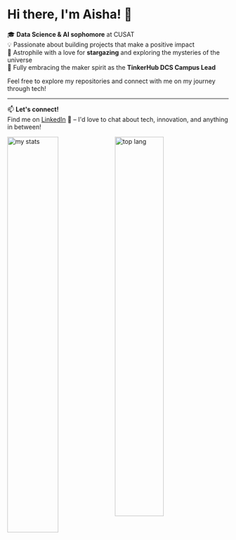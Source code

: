 # Hi there, I'm Aisha! 👋

🎓 **Data Science & AI sophomore** at CUSAT  
💡 Passionate about building projects that make a positive impact  
🌌 Astrophile with a love for **stargazing** and exploring the mysteries of the universe  
🚀 Fully embracing the maker spirit as the **TinkerHub DCS Campus Lead**

Feel free to explore my repositories and connect with me on my journey through tech!

---

📫 **Let's connect!**  
Find me on [LinkedIn](https://www.linkedin.com/in/aisha-nama-06256b253/) 💼 – I'd love to chat about tech, innovation, and anything in between!

<img alt="my stats" align="left" width="48%" src="https://github-readme-stats.vercel.app/api?username=A-Nama"/>

<img alt="top lang" align="left" width="47%" src="https://github-readme-stats.vercel.app/api/top-langs/?username=A-Nama&layout=compact"/>
